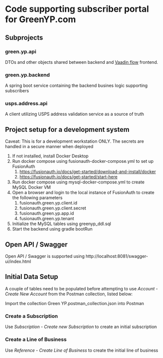 # Code supporting subscriber portal for GreenYP.com
## Subprojects
### green.yp.api
  DTOs and other objects shared between backend and [Vaadin flow](https://vaadin.com/flow) frontend. 

### green.yp.backend
  A spring boot service containing the backend busines logic supporting subscribers

### usps.address.api
  A client utilizing USPS address validation service as a source of truth
  
## Project setup for a development system
Caveat: This is for a development workstation ONLY. The secrets are handled in a secure manner when deployed
1. If not installed, install Docker Desktop
2. Run docker compose using fusionauth-docker-compose.yml to set up FusionAuth 
   1. https://fusionauth.io/docs/get-started/download-and-install/docker
   2. https://fusionauth.io/docs/get-started/start-here
3. Run docker compose using mysql-docker-compose.yml to create MySQL Docker VM
4. Open a browser and login to the local instance of FusionAuth to create the following parameters 
   1. fusionauth.green.yp.client.id
   2. fusionauth.green.yp.client.secret 
   3. fusionauth.green.yp.app.id
   4. fusionauth.green.yp.tenant
5. Initialize the MySQL tables using greenyp_ddl.sql
6. Start the backend using gradle bootRun

## Open API / Swagger
Open API / Swagger is supported using http://localhost:8081/swagger-ui/index.html
## Initial Data Setup
A couple of tables need to be populated before attempting to use <em>Account - Create New Account</em> from the Postman collection, listed below:

Import the collection Green YP.postman_collection.json into Postman
### Create a Subscription 
Use <em>Subscription - Create new Subscription</em> to create an initial subscription
### Create a Line of Business
Use <em>Reference - Create Line of Business</em> to create the initial line of business
